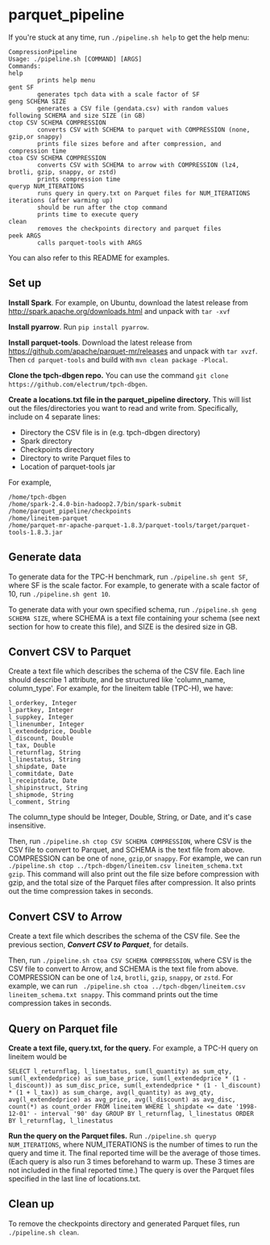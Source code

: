 # parquet_pipeline

If you're stuck at any time, run ```./pipeline.sh help``` to get the help menu:

```
CompressionPipeline
Usage: ./pipeline.sh [COMMAND] [ARGS]
Commands:
help
        prints help menu
gent SF
        generates tpch data with a scale factor of SF
geng SCHEMA SIZE
        generates a CSV file (gendata.csv) with random values following SCHEMA and size SIZE (in GB)
ctop CSV SCHEMA COMPRESSION
        converts CSV with SCHEMA to parquet with COMPRESSION (none, gzip,or snappy)
        prints file sizes before and after compression, and compression time
ctoa CSV SCHEMA COMPRESSION
        converts CSV with SCHEMA to arrow with COMPRESSION (lz4, brotli, gzip, snappy, or zstd)
        prints compression time
queryp NUM_ITERATIONS
        runs query in query.txt on Parquet files for NUM_ITERATIONS iterations (after warming up)
        should be run after the ctop command
        prints time to execute query
clean
        removes the checkpoints directory and parquet files
peek ARGS
        calls parquet-tools with ARGS
```

You can also refer to this README for examples. 

## Set up

**Install Spark**. For example, on Ubuntu, download the latest release from http://spark.apache.org/downloads.html and unpack with ```tar -xvf```

**Install pyarrow**. Run ```pip install pyarrow```. 

**Install parquet-tools**. Download the latest release from https://github.com/apache/parquet-mr/releases and unpack with ```tar xvzf```. Then ```cd parquet-tools``` and build with ```mvn clean package -Plocal```. 

**Clone the tpch-dbgen repo.** You can use the command ```git clone https://github.com/electrum/tpch-dbgen```. 

**Create a locations.txt file in the parquet_pipeline directory.**  This will list out the files/directories you want to read and write from. Specifically, include on 4 separate lines:
- Directory the CSV file is in (e.g. tpch-dbgen directory) 
- Spark directory 
- Checkpoints directory
- Directory to write Parquet files to
- Location of parquet-tools jar 

For example, 

```
/home/tpch-dbgen
/home/spark-2.4.0-bin-hadoop2.7/bin/spark-submit
/home/parquet_pipeline/checkpoints
/home/lineitem-parquet
/home/parquet-mr-apache-parquet-1.8.3/parquet-tools/target/parquet-tools-1.8.3.jar
```

##  Generate data 

To generate data for the TPC-H benchmark, run ```./pipeline.sh gent SF```, where SF is the scale factor. For example, to generate with a scale factor of 10, run ```./pipeline.sh gent 10```. 

To generate data with your own specified schema, run ```./pipeline.sh geng SCHEMA SIZE```, where SCHEMA is a text file containing your schema (see next section for how to create this file), and SIZE is the desired size in GB.  

## Convert CSV to Parquet

Create a text file which describes the schema of the CSV file. Each line should describe 1 attribute, and be structured like 'column_name, column_type'. For example, for the lineitem table (TPC-H), we have:

```
l_orderkey, Integer
l_partkey, Integer
l_suppkey, Integer
l_linenumber, Integer
l_extendedprice, Double
l_discount, Double
l_tax, Double
l_returnflag, String
l_linestatus, String
l_shipdate, Date
l_commitdate, Date
l_receiptdate, Date
l_shipinstruct, String
l_shipmode, String
l_comment, String
```

The column_type should be Integer, Double, String, or Date, and it's case insensitive.

Then, run ```./pipeline.sh ctop CSV SCHEMA COMPRESSION```, where CSV is the CSV file to convert to Parquet, and SCHEMA is the text file from above. COMPRESSION can be one of ```none```, ```gzip```,or ```snappy```. For example, we can run ```./pipeline.sh ctop ../tpch-dbgen/lineitem.csv lineitem_schema.txt gzip```. This command will also print out the file size before compression with gzip, and the total size of the Parquet files after compression. It also prints out the time compression takes in seconds.

## Convert CSV to Arrow 

Create a text file which describes the schema of the CSV file. See the previous section, ***Convert CSV to Parquet***, for details. 

Then, run ```./pipeline.sh ctoa CSV SCHEMA COMPRESSION```, where CSV is the CSV file to convert to Arrow, and SCHEMA is the text file from above. COMPRESSION can be one of ```lz4```, ```brotli```, ```gzip```, ```snappy```, or ```zstd```. For example, we can run ``` ./pipeline.sh ctoa ../tpch-dbgen/lineitem.csv lineitem_schema.txt snappy```. This command prints out the time compression takes in seconds. 

## Query on Parquet file

**Create a text file, query.txt, for the query.** For example, a TPC-H query on lineitem would be
```
SELECT l_returnflag, l_linestatus, sum(l_quantity) as sum_qty, sum(l_extendedprice) as sum_base_price, sum(l_extendedprice * (1 - l_discount)) as sum_disc_price, sum(l_extendedprice * (1 - l_discount) * (1 + l_tax)) as sum_charge, avg(l_quantity) as avg_qty, avg(l_extendedprice) as avg_price, avg(l_discount) as avg_disc, count(*) as count_order FROM lineitem WHERE l_shipdate <= date '1998-12-01' - interval '90' day GROUP BY l_returnflag, l_linestatus ORDER BY l_returnflag, l_linestatus
```

**Run the query on the Parquet files.** Run ```./pipeline.sh queryp NUM_ITERATIONS```, where NUM_ITERATIONS is the number of times to run the query and time it. The final reported time will be the average of those times. (Each query is also run 3 times beforehand to warm up. These 3 times are not included in the final reported time.) The query is over the Parquet files specified in the last line of locations.txt. 

## Clean up
To remove the checkpoints directory and generated Parquet files, run ```./pipeline.sh clean```. 
